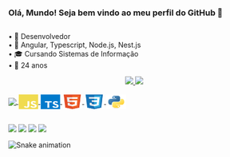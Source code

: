 ### Olá, Mundo! Seja bem vindo ao meu perfil do GitHub 👋

##

• 🔭 Desenvolvedor <br>
• 🌱 Angular, Typescript, Node.js, Nest.js <br>
• 🎓 Cursando Sistemas de Informação <br>
• 👨 24 anos 

<div align="center">
  <a href="https://github.com/JoaoMvchvdo22">
  <img height="170em" src="https://github-readme-stats.vercel.app/api?username=JoaoMvchvdo22&show_icons=true&theme=tokyonight&include_all_commits=true&count_private=true"/>
  <img height="170em" src="https://github-readme-stats.vercel.app/api/top-langs/?username=JoaoMvchvdo22&layout=compact&langs_count=7&theme=tokyonight"/>
</div>
  
  <div style="display: inline_block"><br>
  <img align="center" height="30" widht="40" src="https://cdn.jsdelivr.net/gh/devicons/devicon/icons/angularjs/angularjs-plain.svg">
  <img align="center" alt="Rafa-Js" height="30" width="40" src="https://raw.githubusercontent.com/devicons/devicon/master/icons/javascript/javascript-plain.svg">
  <img align="center" alt="Rafa-Ts" height="30" width="40" src="https://raw.githubusercontent.com/devicons/devicon/master/icons/typescript/typescript-plain.svg">
  <img align="center" alt="Rafa-HTML" height="30" width="40" src="https://raw.githubusercontent.com/devicons/devicon/master/icons/html5/html5-original.svg">
  <img align="center" alt="Rafa-CSS" height="30" width="40" src="https://raw.githubusercontent.com/devicons/devicon/master/icons/css3/css3-original.svg">
  <img align="center" alt="Rafa-Python" height="30" width="40" src="https://raw.githubusercontent.com/devicons/devicon/master/icons/python/python-original.svg">
    
##
    
<div>
  <a href="https://instagram.com/jvmachado_" target="_blank"><img src="https://img.shields.io/badge/-Instagram-%23E4405F?style=for-the-badge&logo=instagram&logoColor=white" target="_blank"></a>
 	<a href="https://www.twitch.tv/jvmachado_" target="_blank"><img src="https://img.shields.io/badge/Twitch-9146FF?style=for-the-badge&logo=twitch&logoColor=white" target="_blank"></a>
  <a href = "mailto:joaovmachado99@gmail.com"><img src="https://img.shields.io/badge/-Gmail-%23333?style=for-the-badge&logo=gmail&logoColor=white" target="_blank"></a>
  <a href="https://www.linkedin.com/in/jo%C3%A3o-vitor-machado-vicente/" target="_blank"><img src="https://img.shields.io/badge/-LinkedIn-%230077B5?style=for-the-badge&logo=linkedin&logoColor=white" target="_blank"></a> 
  
  ![Snake animation](https://github.com/JoaoMvchvdo22/JoaoMvchvdo22/blob/output/github-contribution-grid-snake.svg)
</div>
